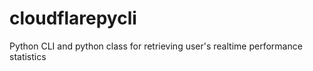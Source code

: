 # cloudflarepycli
Python CLI and python class for retrieving user's realtime performance statistics
